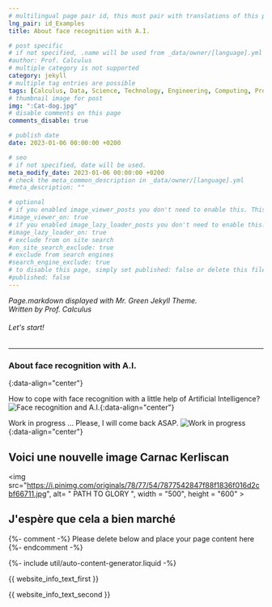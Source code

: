 ```yaml
---
# multilingual page pair id, this must pair with translations of this page. (This name must be unique)
lng_pair: id_Examples
title: About face recognition with A.I.

# post specific
# if not specified, .name will be used from _data/owner/[language].yml
#author: Prof. Calculus
# multiple category is not supported
category: jekyll
# multiple tag entries are possible
tags: [Calculus, Data, Science, Technology, Engineering, Computing, Processing, Modelizing]
# thumbnail image for post
img: ":Cat-dog.jpg"
# disable comments on this page
comments_disable: true

# publish date
date: 2023-01-06 00:00:00 +0200

# seo
# if not specified, date will be used.
meta_modify_date: 2023-01-06 00:00:00 +0200
# check the meta_common_description in _data/owner/[language].yml
#meta_description: ""

# optional
# if you enabled image_viewer_posts you don't need to enable this. This is only if image_viewer_posts = false
#image_viewer_on: true
# if you enabled image_lazy_loader_posts you don't need to enable this. This is only if image_lazy_loader_posts = false
#image_lazy_loader_on: true
# exclude from on site search
#on_site_search_exclude: true
# exclude from search engines
#search_engine_exclude: true
# to disable this page, simply set published: false or delete this file
#published: false
---
```


<!-- outline-start -->

<i> Page.markdown displayed with Mr. Green Jekyll Theme. <br> Written by Prof. Calculus </i>

<!-- outline-end -->

###### Let's start!
***
### About face recognition with A.I.
{:data-align="center"}

How to cope with face recognition with a little help of Artificial Intelligence?
![Face recognition and A.I.](:Cat-dog.jpg){:data-align="center"}




Work in progress ...
Please, I will come back ASAP. 
![Work in progress](:Travail_en_vacances.jpg){:data-align="center"}

## Voici une nouvelle image Carnac Kerliscan
<img src="https://i.pinimg.com/originals/78/77/54/7877542847f88f1836f016d2cbf66711.jpg", alt= " PATH TO GLORY ", width = "500", height = "600" >

## J'espère que cela a bien marché

{%- comment -%} Please delete below and place your page content here {%- endcomment -%}

{%- include util/auto-content-generator.liquid -%}

<!-- outline-start -->

{{ website_info_text_first }}

<!-- outline-end -->

{{ website_info_text_second }}
